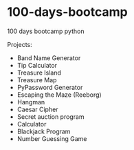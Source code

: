# 100-days-bootcamp
100 days bootcamp python

Projects:

- Band Name Generator
- Tip Calculator
- Treasure Island
- Treasure Map
- PyPassword Generator
- Escaping the Maze (Reeborg)
- Hangman
- Caesar Cipher
- Secret auction program
- Calculator
- Blackjack Program
- Number Guessing Game